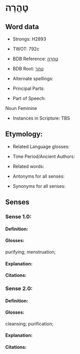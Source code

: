 # טׇהֳרָה

<!-- Status: S2="NeedsEdits" -->
<!-- Lexica used for edits:   -->

## Word data

* Strongs: H2893

* TWOT: 792c

* BDB Reference: [טׇהֳרָה](rc://en/bdb/dict/i.ah.ad)

* BDB Root: [טהר](rc://en/bdb/dict/i.ah.aa)

* Alternate spellings:

* Principal Parts:

* Part of Speech:

Noun Feminine

* Instances in Scripture: TBS

## Etymology:

* Related Language glosses:

* Time Period/Ancient Authors:

* Related words:

* Antonyms for all senses:

* Synonyms for all senses:

## Senses

### Sense 1.0:

#### Definition:

#### Glosses:

purifying; menstruation; 

#### Explanation:

#### Citations:



### Sense 2.0:

#### Definition:

#### Glosses:

cleansing; purification; 

#### Explanation:

#### Citations:



